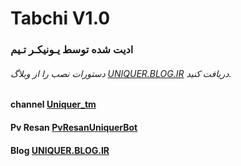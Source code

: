 # Tabchi V1.0
### ادیت شده توسط یـونیکـر تـیم

###### دستورات نصب را از وبلاگ [UNIQUER.BLOG.IR](https://UNIQUER.BLOG.IR) دریافت کنید.
#### channel      [Uniquer_tm](https://telegram.me/Uniquer_tm)
#### Pv Resan     [PvResanUniquerBot](https://telegram.me/PvResanUniquerBot)
#### Blog         [UNIQUER.BLOG.IR](https://UNIQUER.BLOG.IR) 

